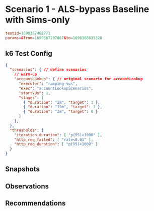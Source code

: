 # Scenario 1 - ALS-bypass Baseline with Sims-only

```conf
testid=1690367402771
params=&from=1690367297867&to=1690368635328
```

## k6 Test Config

```json
{
  "scenarios": { // define scenarios
    // warm-up
    "accountLookup": { // original scenario for accountLookup
      "executor": "ramping-vus",
      "exec": "accountLookupScenarios",
      "startVUs": 1,
      "stages": [
        { "duration": "2m", "target": 1 },
        { "duration": "15m", "target": 1 },
        { "duration": "2m", "target": 0 }
      ]
    },
  },
  "thresholds": {
    "iteration_duration": [ "p(95)<1000" ],
    "http_req_failed": [ "rate<0.01" ],
    "http_req_duration": [ "p(95)<1000" ]
  }
}
```

## Snapshots

## Observations

## Recommendations

